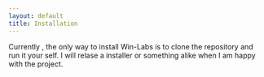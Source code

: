 ```yaml
---
layout: default
title: Installation
---
```


Currently , the only way to install Win-Labs is to clone the repository and run it your self. I will relase a installer or something alike when I am happy with the project.